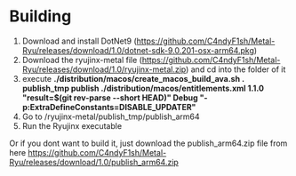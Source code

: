 # Building

1. Download and install DotNet9 (https://github.com/C4ndyF1sh/Metal-Ryu/releases/download/1.0/dotnet-sdk-9.0.201-osx-arm64.pkg)
2. Download the ryujinx-metal file (https://github.com/C4ndyF1sh/Metal-Ryu/releases/download/1.0/ryujinx-metal.zip) and cd into the folder of it
3. execute **./distribution/macos/create_macos_build_ava.sh . publish_tmp publish ./distribution/macos/entitlements.xml 1.1.0 "result=$(git rev-parse --short HEAD)" Debug "-p:ExtraDefineConstants=DISABLE_UPDATER"**
4. Go to /ryujinx-metal/publish_tmp/publish_arm64
5. Run the Ryujinx executable

Or if you dont want to build it, just download the publish_arm64.zip file from here https://github.com/C4ndyF1sh/Metal-Ryu/releases/download/1.0/publish_arm64.zip
